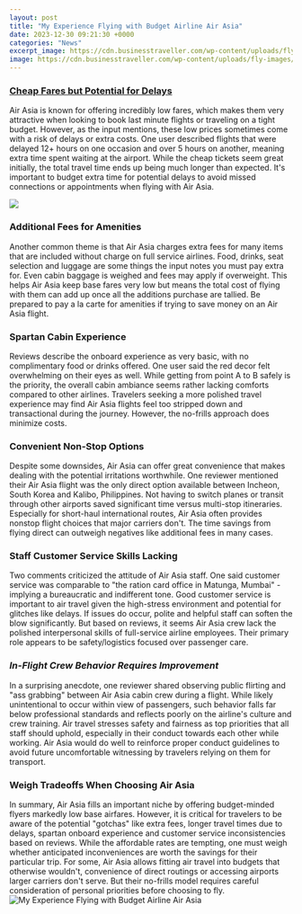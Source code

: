 ```yaml
---
layout: post
title: "My Experience Flying with Budget Airline Air Asia"
date: 2023-12-30 09:21:30 +0000
categories: "News"
excerpt_image: https://cdn.businesstraveller.com/wp-content/uploads/fly-images/920897/premium-flatbed-3-916x516.jpg
image: https://cdn.businesstraveller.com/wp-content/uploads/fly-images/920897/premium-flatbed-3-916x516.jpg
---
```


### [Cheap Fares but Potential for Delays](https://thetopnews.github.io/ps5-does-not-require-a-4k-television/)
Air Asia is known for offering incredibly low fares, which makes them very attractive when looking to book last minute flights or traveling on a tight budget. However, as the input mentions, these low prices sometimes come with a risk of delays or extra costs. One user described flights that were delayed 12+ hours on one occasion and over 5 hours on another, meaning extra time spent waiting at the airport. While the cheap tickets seem great initially, the total travel time ends up being much longer than expected. It's important to budget extra time for potential delays to avoid missed connections or appointments when flying with Air Asia.

![](https://i.ytimg.com/vi/x7OM1T1mlZM/maxresdefault.jpg)
### **Additional Fees for Amenities** 
Another common theme is that Air Asia charges extra fees for many items that are included without charge on full service airlines. Food, drinks, seat selection and luggage are some things the input notes you must pay extra for. Even cabin baggage is weighed and fees may apply if overweight. This helps Air Asia keep base fares very low but means the total cost of flying with them can add up once all the additions purchase are tallied. Be prepared to pay a la carte for amenities if trying to save money on an Air Asia flight.  
### **Spartan Cabin Experience**
Reviews describe the onboard experience as very basic, with no complimentary food or drinks offered. One user said the red decor felt overwhelming on their eyes as well. While getting from point A to B safely is the priority, the overall cabin ambiance seems rather lacking comforts compared to other airlines. Travelers seeking a more polished travel experience may find Air Asia flights feel too stripped down and transactional during the journey. However, the no-frills approach does minimize costs.
### **Convenient Non-Stop Options** 
Despite some downsides, Air Asia can offer great convenience that makes dealing with the potential irritations worthwhile. One reviewer mentioned their Air Asia flight was the only direct option available between Incheon, South Korea and Kalibo, Philippines. Not having to switch planes or transit through other airports saved significant time versus multi-stop itineraries. Especially for short-haul international routes, Air Asia often provides nonstop flight choices that major carriers don't. The time savings from flying direct can outweigh negatives like additional fees in many cases.
### **Staff Customer Service Skills Lacking**
Two comments criticized the attitude of Air Asia staff. One said customer service was comparable to "the ration card office in Matunga, Mumbai" - implying a bureaucratic and indifferent tone. Good customer service is important to air travel given the high-stress environment and potential for glitches like delays. If issues do occur, polite and helpful staff can soften the blow significantly. But based on reviews, it seems Air Asia crew lack the polished interpersonal skills of full-service airline employees. Their primary role appears to be safety/logistics focused over passenger care.
### **_In-Flight Crew Behavior Requires Improvement_** 
In a surprising anecdote, one reviewer shared observing public flirting and "ass grabbing" between Air Asia cabin crew during a flight. While likely unintentional to occur within view of passengers, such behavior falls far below professional standards and reflects poorly on the airline's culture and crew training. Air travel stresses safety and fairness as top priorities that all staff should uphold, especially in their conduct towards each other while working. Air Asia would do well to reinforce proper conduct guidelines to avoid future uncomfortable witnessing by travelers relying on them for transport.
### **Weigh Tradeoffs When Choosing Air Asia** 
In summary, Air Asia fills an important niche by offering budget-minded flyers markedly low base airfares. However, it is critical for travelers to be aware of the potential "gotchas" like extra fees, longer travel times due to delays, spartan onboard experience and customer service inconsistencies based on reviews. While the affordable rates are tempting, one must weigh whether anticipated inconveniences are worth the savings for their particular trip. For some, Air Asia allows fitting air travel into budgets that otherwise wouldn't, convenience of direct routings or accessing airports larger carriers don't serve. But their no-frills model requires careful consideration of personal priorities before choosing to fly.
![My Experience Flying with Budget Airline Air Asia](https://cdn.businesstraveller.com/wp-content/uploads/fly-images/920897/premium-flatbed-3-916x516.jpg)
